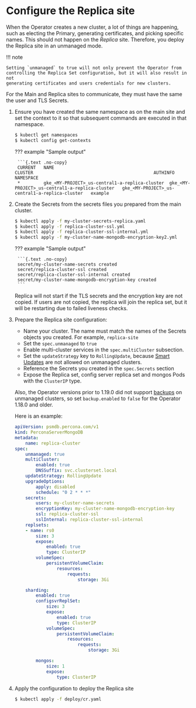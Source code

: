 # Configure the Replica site

When the Operator creates a new cluster, a lot of things are happening, such as
electing the Primary, generating certificates, and picking specific names. This
should not happen on the _Replica_ site. Therefore, you deploy the Replica site in an unmanaged mode.

!!! note

    Setting `unmanaged` to true will not only prevent the Operator from
    controlling the Replica Set configuration, but it will also result in not
    generating certificates and users credentials for new clusters.

For the Main and Replica sites to communicate, they must have the same the user and TLS Secrets.

1. Ensure you have created the same namespace as on the main site and set the context to it so that subsequent commands are executed in that namespace.
     
     ```{.bash data-prompt="$" }
     $ kubectl get namespaces
     $ kubectl config get-contexts
     ```

    ??? example "Sample output"

        ```{.text .no-copy}
        CURRENT   NAME                                                 CLUSTER                                              AUTHINFO                                             NAMESPACE
        *         gke_<MY-PROJECT>_us-central1-a-replica-cluster  gke_<MY-PROJECT>_us-central1-a-replica-cluster   gke_<MY-PROJECT>_us-central1-a-replica-cluster   example
    
2. Create the Secrets from the secrets files you prepared from the main cluster. 

    ```{.bash data-prompt="$" }
    $ kubectl apply -f my-cluster-secrets-replica.yaml
    $ kubectl apply -f replica-cluster-ssl.yml
    $ kubectl apply -f replica-cluster-ssl-internal.yml
    $ kubectl apply -f my-cluster-name-mongodb-encryption-key2.yml
    ```

    ??? example "Sample output"

        ```{.text .no-copy}
        secret/my-cluster-name-secrets created
        secret/replica-cluster-ssl created
        secret/replica-cluster-ssl-internal created
        secret/my-cluster-name-mongodb-encryption-key created
        ```
    
    Replica will not start if the TLS secrets and the encryption key are not copied. If users are not copied, the replica will join the replica set, but it will be restarting due to failed liveness checks.

3. Prepare the Replica site configuration:

    * Name your cluster. The name must match the names of the Secrets objects you created. For example, `replica-site`
    * Set the `spec.unmanaged` to `true`
    * Enable multi-cluster services in the `spec.multiCluster` subsection.
    * Set the `updateStrategy` key to `RollingUpdate`, because [Smart Updates](update.md#update-strategies) are not allowed on unmanaged clusters. 
    * Reference the Secrets you created in the `spec.Secrets` section
    * Expose the Replica set, config server replica set and mongos Pods with the `ClusterIP` type.

    Also, the Operator versions prior to 1.19.0 did not support [backups](backups.md) on unmanaged clusters, so set `backup.enabled` to `false` for the Operator 1.18.0 and older.

    Here is an example:

    ```yaml
    apiVersion: psmdb.percona.com/v1
    kind: PerconaServerMongoDB
    metadata:
        name: replica-cluster
    spec:
        unmanaged: true
        multiCluster:
            enabled: true
            DNSSuffix: svc.clusterset.local
        updateStrategy: RollingUpdate
        upgradeOptions:
            apply: disabled
            schedule: "0 2 * * *"
        secrets:
            users: my-cluster-name-secrets
            encryptionKey: my-cluster-name-mongodb-encryption-key
            ssl: replica-cluster-ssl
            sslInternal: replica-cluster-ssl-internal
        replsets:
        - name: rs0
            size: 3
            expose:
                enabled: true
                type: ClusterIP
            volumeSpec:
                persistentVolumeClaim:
                    resources:
                        requests:
                            storage: 3Gi

        sharding:
            enabled: true
            configsvrReplSet:
                size: 3
                expose:
                    enabled: true
                    type: ClusterIP
                volumeSpec:
                    persistentVolumeClaim:
                        resources:
                            requests:
                                storage: 3Gi

            mongos:
                size: 1
                expose:
                    type: ClusterIP
    ```

4. Apply the configuration to deploy the Replica site

    ```{.bash data-prompt="$" }
    $ kubectl apply -f deploy/cr.yaml
    ```

